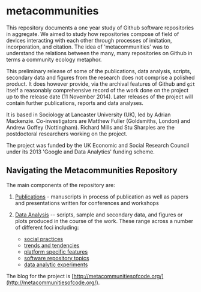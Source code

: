 metacommunities
===============


This repository documents a one year study of Github software repositories in aggregate. We aimed to study how repositories compose of field of devices interacting with each other through processes of imitation, incorporation, and citation. The idea of 'metacommunities' was to understand the relations between the many, many repositories on Github in terms a community ecology metaphor. 

This preliminary release of some of the publications, data analysis, scripts, secondary data and figures from the research does not comprise a polished product. It does however provide, via the archival features of Github and `git` itself a reasonably comprehensive record of the work done on the project up to the release date (11 November 2014). Later releases of the project will contain further publications, reports and data analyses. 


It is based in Sociology at Lancaster University (UK), led by Adrian Mackenzie. Co-investigators are Matthew Fuller (Goldsmiths, London) and Andrew Goffey (Nottingham). Richard Mills  and Stu Sharples are the postdoctoral researchers working on the project. 

The project was funded by the UK Economic and Social Research Council under its 2013 'Google and Data Analytics' funding scheme. 

## Navigating the Metacommunities Repository

The main components of the repository are:

1. [Publications](publications) - manuscripts in process of publication as well as papers and presentations written for conferences and workshops

2. [Data Analysis](data_analysis) -- scripts, sample and secondary data, and figures or plots produced in the course of the work. These range across a number of different foci including:

    - [social practices](data_analysis/github_social_practices/)
    - [trends and tendencies](data_analysis/github_time)
    - [platform specific features](data_analysis/github_platform/)
    - [software repository topics](data_analysis/github_repository_topics/)
    - [data analytic experiments](data_analysis/github_data_infrastructures/)

The blog for the project is [http://metacommunitiesofcode.org/](http://metacommunitiesofcode.org/).

